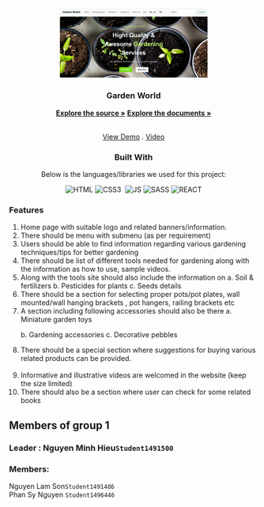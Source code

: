 <a  name="readme-top"></a>
  
<!-- GRACIOUS GARMENTS -->

<br  />

<div  align="center">


<img  src="./src/media/picture/Screenshot 2023-11-13 174518.png"  alt="Logo"  width="300px"  height="auto">

</a>

  

<h3  align="center">Garden World</h3>
  
  <a  href="https://github.com/MinhHieu0412/gardenworld"><strong>Explore the source »</strong></a>
  <a  href="https://github.com/MinhHieu0412/gardenworld/tree/master/document" target="_blank"><strong>Explore the documents »</strong></a>

  <br  /><a  href="https://gardenworld.vercel.app/" target="_blank">View Demo</a>  . <a  href="#" target="_blank">Video</a>


  ### Built With
  Below is the languages/libraries we used for this project:


  
  

![HTML]&nbsp;![CSS3] &nbsp;![JS]&nbsp;![SASS]&nbsp;![REACT]
<div  align="left">



  
### Features </br>
<ol>
<li>
 Home page with suitable logo and related banners/information.</br>
</li>
<li>
There should be menu with submenu (as per requirement)  </br>
</li>
<li>
Users should be able to find information regarding various gardening
techniques/tips for better gardening</br>
</li>
<li>
There should be list of different tools needed for gardening along with the
information as how to use, sample videos.
</br>
</li>
<li>
Along with the tools site should also include the information on
a. Soil & fertilizers
b. Pesticides for plants
c. Seeds details</br>
</li>
<li>
There should be a section for selecting proper pots/pot plates, wall
mounted/wall hanging brackets , pot hangers, railing brackets etc</br>
</li>
<li>
A section including following accessories should also be there
a. Miniature garden toys

b. Gardening accessories
c. Decorative pebbles</br>
</li>
<li>
There should be a special section where suggestions for buying various
related products can be provided.</li></br>
<li>
Informative and illustrative videos are welcomed in the website (keep the size
limited)</br>
</li>
<li>
There should also be a section where user can check for some related books</br>
</li>
</ol>

 ## Members of group 1
 ### Leader : Nguyen Minh Hieu`Student1491500`
### Members:
Nguyen Lam Son`Student1491486` </br>
Phan Sy Nguyen `Student1496446` </br>


















[HTML]:https://img.shields.io/badge/HTML5-E34F26?style=for-the-badge&logo=html5&logoColor=white
[CSS3]:https://img.shields.io/badge/CSS3-1572B6?style=for-the-badge&logo=css3&logoColor=white
[JS]:https://img.shields.io/badge/JavaScript-F7DF1E?style=for-the-badge&logo=javascript&logoColor=black
[SASS]:https://img.shields.io/badge/Sass-CC6699?style=for-the-badge&logo=sass&logoColor=white
[REACT]:https://img.shields.io/badge/React-20232A?style=for-the-badge&logo=react&logoColor=61DAFBgit 
